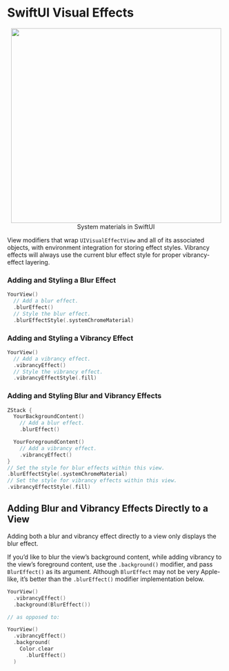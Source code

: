 # SwiftUI Visual Effects

<p align="center">
  <img width="487px" height="450px" src="https://user-images.githubusercontent.com/49323986/85778521-42f14f00-b6e8-11ea-9046-3b1bb45cd813.png">
  <br>
  System materials in SwiftUI
</p>

View modifiers that wrap `UIVisualEffectView` and all of its associated objects, with environment integration for storing effect styles. Vibrancy effects will always use the current blur effect style for proper vibrancy-effect layering.

### Adding and Styling a Blur Effect
```swift
YourView()
  // Add a blur effect.
  .blurEffect()
  // Style the blur effect.
  .blurEffectStyle(.systemChromeMaterial)
```

### Adding and Styling a Vibrancy Effect
```swift
YourView()
  // Add a vibrancy effect.
  .vibrancyEffect()
  // Style the vibrancy effect.
  .vibrancyEffectStyle(.fill)
```

### Adding and Styling Blur and Vibrancy Effects
```swift
ZStack {
  YourBackgroundContent()
    // Add a blur effect.
    .blurEffect()

  YourForegroundContent()
    // Add a vibrancy effect.
    .vibrancyEffect()
}
// Set the style for blur effects within this view.
.blurEffectStyle(.systemChromeMaterial)
// Set the style for vibrancy effects within this view.
.vibrancyEffectStyle(.fill)
```

## Adding Blur and Vibrancy Effects Directly to a View

Adding both a blur and vibrancy effect directly to a view only displays the blur effect.

If you’d like to blur the view’s background content, while adding vibrancy to the view’s foreground content, use the `.background()` modifier, and pass `BlurEffect()` as its argument. Although `BlurEffect` may not be very Apple-like, it’s better than the `.blurEffect()` modifier implementation below.

```swift
YourView()
  .vibrancyEffect()
  .background(BlurEffect())

// as opposed to:

YourView()
  .vibrancyEffect()
  .background(
    Color.clear
      .blurEffect()
  )
```
